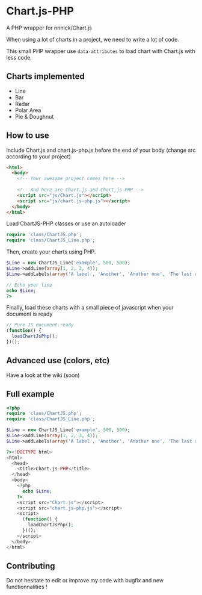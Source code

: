 Chart.js-PHP
============

A PHP wrapper for nnnick/Chart.js

When using a lot of charts in a project, we need to write a lot of code. 

This small PHP wrapper use `data-attributes` to load chart with Chart.js with less code.


## Charts implemented
* Line
* Bar
* Radar
* Polar Area
* Pie & Doughnut


## How to use
Include Chart.js and chart.js-php.js before the end of your body (change src according to your project)
```html
<html>
  <body>
    <!-- Your awesome project comes here -->
    
    <!-- And here are Chart.js and Chart.js-PHP -->
    <script src="js/Chart.js"></script>
    <script src="js/chart.js-php.js"></script>
  </body>
</html>
```

Load ChartJS-PHP classes or use an autoloader
```php
require 'class/ChartJS.php';
require 'class/ChartJS_Line.php';
```

Then, create your charts using PHP. 
```php
$Line = new ChartJS_Line('example', 500, 500);
$Line->addLine(array(1, 2, 3, 4));
$Line->addLabels(array('A label', 'Another', 'Another one', 'The last one'));

// Echo your line
echo $Line;
?>
```

Finally, load these charts with a small piece of javascript when your document is ready
```js
// Pure JS document.ready
(function() {
  loadChartJsPhp();
})();
```

## Advanced use (colors, etc)
Have a look at the wiki (soon)

## Full example
```php
<?php
require 'class/ChartJS.php';
require 'class/ChartJS_Line.php';

$Line = new ChartJS_Line('example', 500, 500);
$Line->addLine(array(1, 2, 3, 4));
$Line->addLabels(array('A label', 'Another', 'Another one', 'The last one'));

?><!DOCTYPE html>
<html>
  <head>
    <title>Chart.js-PHP</title>
  </head>
  <body>
    <?php
      echo $Line;
    ?>		
    <script src="Chart.js"></script>
    <script src="chart.js-php.js"></script>
    <script>
      (function() {
        loadChartJsPhp();
      })();
    </script>
  </body>
</html>
```

## Contributing
Do not hesitate to edit or improve my code with bugfix and new functionnalities !
